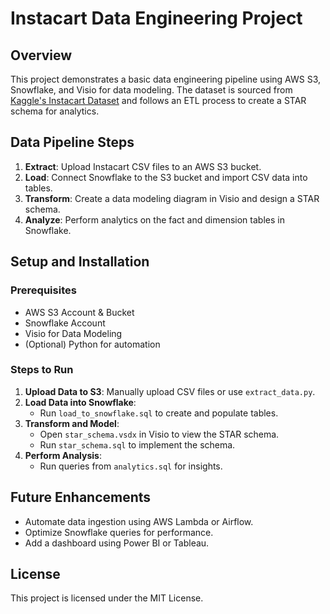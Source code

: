# Instacart Data Engineering Project

## Overview
This project demonstrates a basic data engineering pipeline using AWS S3, Snowflake, and Visio for data modeling. The dataset is sourced from [Kaggle's Instacart Dataset](https://www.kaggle.com/competitions/instacart-market-basket-analysis/data) and follows an ETL process to create a STAR schema for analytics.

## Data Pipeline Steps
1. **Extract**: Upload Instacart CSV files to an AWS S3 bucket.
2. **Load**: Connect Snowflake to the S3 bucket and import CSV data into tables.
3. **Transform**: Create a data modeling diagram in Visio and design a STAR schema.
4. **Analyze**: Perform analytics on the fact and dimension tables in Snowflake.


## Setup and Installation
### **Prerequisites**
- AWS S3 Account & Bucket
- Snowflake Account
- Visio for Data Modeling
- (Optional) Python for automation

### **Steps to Run**
1. **Upload Data to S3**: Manually upload CSV files or use `extract_data.py`.
2. **Load Data into Snowflake**:
   - Run `load_to_snowflake.sql` to create and populate tables.
3. **Transform and Model**:
   - Open `star_schema.vsdx` in Visio to view the STAR schema.
   - Run `star_schema.sql` to implement the schema.
4. **Perform Analysis**:
   - Run queries from `analytics.sql` for insights.

## Future Enhancements
- Automate data ingestion using AWS Lambda or Airflow.
- Optimize Snowflake queries for performance.
- Add a dashboard using Power BI or Tableau.

## License
This project is licensed under the MIT License.
